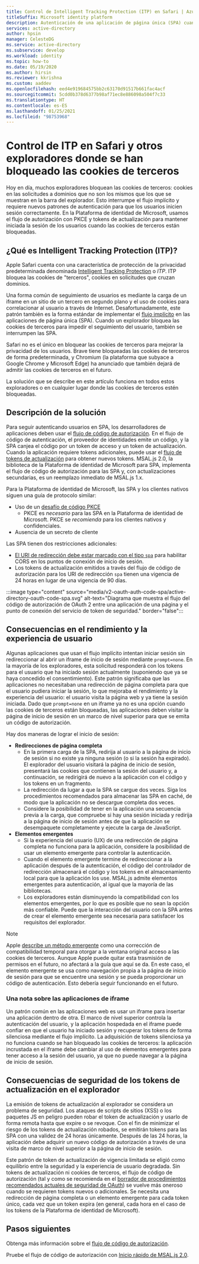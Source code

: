 ```yaml
---
title: Control de Intelligent Tracking Protection (ITP) en Safari | Azure
titleSuffix: Microsoft identity platform
description: Autenticación de una aplicación de página única (SPA) cuando ya no se permiten las cookies de terceros.
services: active-directory
author: hpsin
manager: CelesteDG
ms.service: active-directory
ms.subservice: develop
ms.workload: identity
ms.topic: how-to
ms.date: 05/19/2020
ms.author: hirsin
ms.reviewer: kkrishna
ms.custom: aaddev
ms.openlocfilehash: eed4e919684575bb2c63170d91517b661fac4acf
ms.sourcegitcommit: 5cdd0b378d6377b98af71ec8e886098a504f7c33
ms.translationtype: HT
ms.contentlocale: es-ES
ms.lasthandoff: 01/25/2021
ms.locfileid: "98753968"
---
```

# <a name="handle-itp-in-safari-and-other-browsers-where-third-party-cookies-are-blocked"></a>Control de ITP en Safari y otros exploradores donde se han bloqueado las cookies de terceros

Hoy en día, muchos exploradores bloquean las cookies de terceros: cookies en las solicitudes a dominios que no son los mismos que los que se muestran en la barra del explorador. Esto interrumpe el flujo implícito y requiere nuevos patrones de autenticación para que los usuarios inicien sesión correctamente. En la Plataforma de identidad de Microsoft, usamos el flujo de autorización con PKCE y tokens de actualización para mantener iniciada la sesión de los usuarios cuando las cookies de terceros están bloqueadas.

## <a name="what-is-intelligent-tracking-protection-itp"></a>¿Qué es Intelligent Tracking Protection (ITP)?

Apple Safari cuenta con una característica de protección de la privacidad predeterminada denominada [Intelligent Tracking Protection](https://webkit.org/tracking-prevention-policy/) o *ITP*. ITP bloquea las cookies de "terceros", cookies en solicitudes que cruzan dominios.

Una forma común de seguimiento de usuarios es mediante la carga de un iframe en un sitio de un tercero en segundo plano y el uso de cookies para correlacionar al usuario a través de Internet. Desafortunadamente, este patrón también es la forma estándar de implementar el [flujo implícito](v2-oauth2-implicit-grant-flow.md) en las aplicaciones de página única (SPA). Cuando un explorador bloquea las cookies de terceros para impedir el seguimiento del usuario, también se interrumpen las SPA.

Safari no es el único en bloquear las cookies de terceros para mejorar la privacidad de los usuarios. Brave tiene bloqueadas las cookies de terceros de forma predeterminada, y Chromium (la plataforma que subyace a Google Chrome y Microsoft Edge) ha anunciado que también dejará de admitir las cookies de terceros en el futuro.

La solución que se describe en este artículo funciona en todos estos exploradores o en cualquier lugar donde las cookies de terceros estén bloqueadas.

## <a name="overview-of-the-solution"></a>Descripción de la solución

Para seguir autenticando usuarios en SPA, los desarrolladores de aplicaciones deben usar el [flujo de código de autorización](v2-oauth2-auth-code-flow.md). En el flujo de código de autenticación, el proveedor de identidades emite un código, y la SPA canjea el código por un token de acceso y un token de actualización. Cuando la aplicación requiere tokens adicionales, puede usar el [flujo de tokens de actualización](v2-oauth2-auth-code-flow.md#refresh-the-access-token) para obtener nuevos tokens. MSAL.js 2.0, la biblioteca de la Plataforma de identidad de Microsoft para SPA, implementa el flujo de código de autorización para las SPA y, con actualizaciones secundarias, es un reemplazo inmediato de MSAL.js 1.x.

Para la Plataforma de identidad de Microsoft, las SPA y los clientes nativos siguen una guía de protocolo similar:

* Uso de un [desafío de código PKCE](https://tools.ietf.org/html/rfc7636)
    * PKCE es *necesario* para las SPA en la Plataforma de identidad de Microsoft. PKCE se *recomienda* para los clientes nativos y confidenciales.
* Ausencia de un secreto de cliente

Las SPA tienen dos restricciones adicionales:

* [El URI de redirección debe estar marcado con el tipo `spa`](v2-oauth2-auth-code-flow.md#redirect-uri-setup-required-for-single-page-apps) para habilitar CORS en los puntos de conexión de inicio de sesión.
* Los tokens de actualización emitidos a través del flujo de código de autorización para los URI de redirección `spa` tienen una vigencia de 24 horas en lugar de una vigencia de 90 días.

:::image type="content" source="media/v2-oauth-auth-code-spa/active-directory-oauth-code-spa.svg" alt-text="Diagrama que muestra el flujo del código de autorización de OAuth 2 entre una aplicación de una página y el punto de conexión del servicio de token de seguridad." border="false":::

## <a name="performance-and-ux-implications"></a>Consecuencias en el rendimiento y la experiencia de usuario

Algunas aplicaciones que usan el flujo implícito intentan iniciar sesión sin redireccionar al abrir un iframe de inicio de sesión mediante `prompt=none`. En la mayoría de los exploradores, esta solicitud responderá con los tokens para el usuario que ha iniciado sesión actualmente (suponiendo que ya se haya concedido el consentimiento). Este patrón significaba que las aplicaciones no necesitaban una redirección de página completa para que el usuario pudiera iniciar la sesión, lo que mejoraba el rendimiento y la experiencia del usuario: el usuario visita la página web y ya tiene la sesión iniciada. Dado que `prompt=none` en un iframe ya no es una opción cuando las cookies de terceros están bloqueadas, las aplicaciones deben visitar la página de inicio de sesión en un marco de nivel superior para que se emita un código de autorización.

Hay dos maneras de lograr el inicio de sesión:

* **Redirecciones de página completa**
    * En la primera carga de la SPA, redirija al usuario a la página de inicio de sesión si no existe ya ninguna sesión (o si la sesión ha expirado). El explorador del usuario visitará la página de inicio de sesión, presentará las cookies que contienen la sesión del usuario y, a continuación, se redirigirá de nuevo a la aplicación con el código y los tokens en un fragmento.
    * La redirección da lugar a que la SPA se cargue dos veces. Siga los procedimientos recomendados para almacenar las SPA en caché, de modo que la aplicación no se descargue completa dos veces.
    * Considere la posibilidad de tener en la aplicación una secuencia previa a la carga, que compruebe si hay una sesión iniciada y redirija a la página de inicio de sesión antes de que la aplicación se desempaquete completamente y ejecute la carga de JavaScript.
* **Elementos emergentes**
    * Si la experiencia del usuario (UX) de una redirección de página completa no funciona para la aplicación, considere la posibilidad de usar un elemento emergente para controlar la autenticación.
    * Cuando el elemento emergente termine de redireccionar a la aplicación después de la autenticación, el código del controlador de redirección almacenará el código y los tokens en el almacenamiento local para que la aplicación los use. MSAL.js admite elementos emergentes para autenticación, al igual que la mayoría de las bibliotecas.
    * Los exploradores están disminuyendo la compatibilidad con los elementos emergentes, por lo que es posible que no sean la opción más confiable. Puede que la interacción del usuario con la SPA antes de crear el elemento emergente sea necesaria para satisfacer los requisitos del explorador.

>[!NOTE]
> Apple [describe un método emergente](https://webkit.org/blog/8311/intelligent-tracking-prevention-2-0/) como una corrección de compatibilidad temporal para otorgar a la ventana original acceso a las cookies de terceros. Aunque Apple puede quitar esta trasmisión de permisos en el futuro, no afectará a la guía que aquí se da. En este caso, el elemento emergente se usa como navegación propia a la página de inicio de sesión para que se encuentre una sesión y se pueda proporcionar un código de autenticación. Esto debería seguir funcionando en el futuro.

### <a name="a-note-on-iframe-apps"></a>Una nota sobre las aplicaciones de iframe

Un patrón común en las aplicaciones web es usar un iframe para insertar una aplicación dentro de otra. El marco de nivel superior controla la autenticación del usuario, y la aplicación hospedada en el iframe puede confiar en que el usuario ha iniciado sesión y recuperar los tokens de forma silenciosa mediante el flujo implícito. La adquisición de tokens silenciosa ya no funciona cuando se han bloqueado las cookies de terceros: la aplicación incrustada en el iframe debe cambiar al uso de elementos emergentes para tener acceso a la sesión del usuario, ya que no puede navegar a la página de inicio de sesión.

## <a name="security-implications-of-refresh-tokens-in-the-browser"></a>Consecuencias de seguridad de los tokens de actualización en el explorador

La emisión de tokens de actualización al explorador se considera un problema de seguridad. Los ataques de scripts de sitios (XSS) o los paquetes JS en peligro pueden robar el token de actualización y usarlo de forma remota hasta que expire o se revoque. Con el fin de minimizar el riesgo de los tokens de actualización robados, se emitirán tokens para las SPA con una validez de 24 horas únicamente. Después de las 24 horas, la aplicación debe adquirir un nuevo código de autorización a través de una visita de marco de nivel superior a la página de inicio de sesión.

Este patrón de token de actualización de vigencia limitada se eligió como equilibrio entre la seguridad y la experiencia de usuario degradada. Sin tokens de actualización ni cookies de terceros, el flujo de código de autorización (tal y como se recomienda en el [borrador de procedimientos recomendados actuales de seguridad de OAuth](https://tools.ietf.org/html/draft-ietf-oauth-security-topics-14)) se vuelve más oneroso cuando se requieren tokens nuevos o adicionales. Se necesita una redirección de página completa o un elemento emergente para cada token único, cada vez que un token expira (en general, cada hora en el caso de los tokens de la Plataforma de identidad de Microsoft).

## <a name="next-steps"></a>Pasos siguientes

Obtenga más información sobre el [flujo de código de autorización](v2-oauth2-auth-code-flow.md).

Pruebe el flujo de código de autorización con [Inicio rápido de MSAL.js 2.0](quickstart-v2-javascript-auth-code.md).
